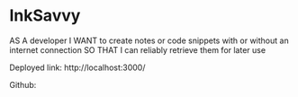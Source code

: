 # InkSavvy

AS A developer
I WANT to create notes or code snippets with or without an internet connection
SO THAT I can reliably retrieve them for later use

Deployed link: http://localhost:3000/


Github: